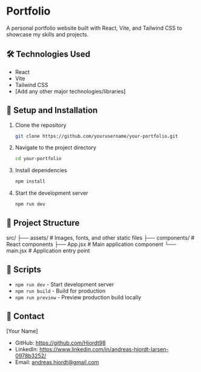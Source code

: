 # Portfolio

A personal portfolio website built with React, Vite, and Tailwind CSS to showcase my skills and projects.

## 🛠 Technologies Used

- React
- Vite
- Tailwind CSS
- [Add any other major technologies/libraries]

## 🚀 Setup and Installation

1. Clone the repository
   ```bash
   git clone https://github.com/yourusername/your-portfolio.git
   ```

2. Navigate to the project directory
   ```bash
   cd your-portfolio
   ```

3. Install dependencies
   ```bash
   npm install
   ```

4. Start the development server
   ```bash
   npm run dev
   ```

## 📁 Project Structure

src/
├── assets/ # Images, fonts, and other static files
├── components/ # React components
├── App.jsx # Main application component
└── main.jsx # Application entry point

## 🔨 Scripts

- `npm run dev` - Start development server
- `npm run build` - Build for production
- `npm run preview` - Preview production build locally



## 👤 Contact

[Your Name]
- GitHub: https://github.com/Hjordt98
- LinkedIn: https://www.linkedin.com/in/andreas-hjordt-larsen-0978b3252/
- Email: andreas.hjordt@gmail.com